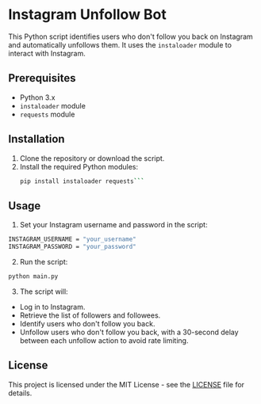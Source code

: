 # Instagram Unfollow Bot

This Python script identifies users who don't follow you back on Instagram and automatically unfollows them. It uses the `instaloader` module to interact with Instagram.

## Prerequisites

- Python 3.x
- `instaloader` module
- `requests` module

## Installation

1. Clone the repository or download the script.
2. Install the required Python modules:
   ```sh
   pip install instaloader requests```
   
## Usage

1. Set your Instagram username and password in the script:
```bash
INSTAGRAM_USERNAME = "your_username"
INSTAGRAM_PASSWORD = "your_password"
```
2. Run the script:
```bash
python main.py
```

3. The script will:

- Log in to Instagram.
- Retrieve the list of followers and followees.
- Identify users who don't follow you back.
- Unfollow users who don't follow you back, with a 30-second delay between each unfollow action to avoid rate limiting.

## License
This project is licensed under the MIT License - see the [LICENSE](https://github.com/manuemmanuel/Insta-Unfollow-Bot/blob/main/LICENSE) file for details.
